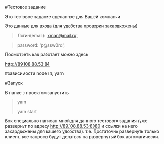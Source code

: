 #Тестовое задание 

Это тестовое задание сделанное для Вашей компании

Это данные для входа (для удобства проверки захардкожены)

> Логин(email): 'xman@mail.ru',

> password: 'p@ssw0rd',

Посмотреть как работает можно здесь

http://89.108.88.53:84

#зависимости
node 14, yarn

#Запуск

В папке с проектом запустить

> yarn
>
> yarn start

Бэк специально написан мной для данного тестового задания
(уже развернут по адресу http://89.108.88.53:8080  и ссылки на него захардкожены для вашего удобства).
т.е. Достаточно развернуть только клиент, все запросы будут делаться на развернутый бэк автоматически.
